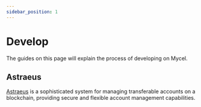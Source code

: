 ```yaml
---
sidebar_position: 1
---
```


# Develop

The guides on this page will explain the process of developing on Mycel.

## Astraeus

[Astraeus](/develop/astraeus) is a sophisticated system for managing transferable accounts on a blockchain, providing secure and flexible account management capabilities.
